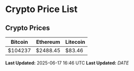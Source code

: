 # Crypto Price List

## Crypto Prices
| Bitcoin | Ethereum | Litecoin |
| ------- | -------- | -------- |
| $104237 | $2488.45 | $83.46 |
**Last Updated:** 2025-06-17 16:46 UTC
**Last Updated:** $DATE$
